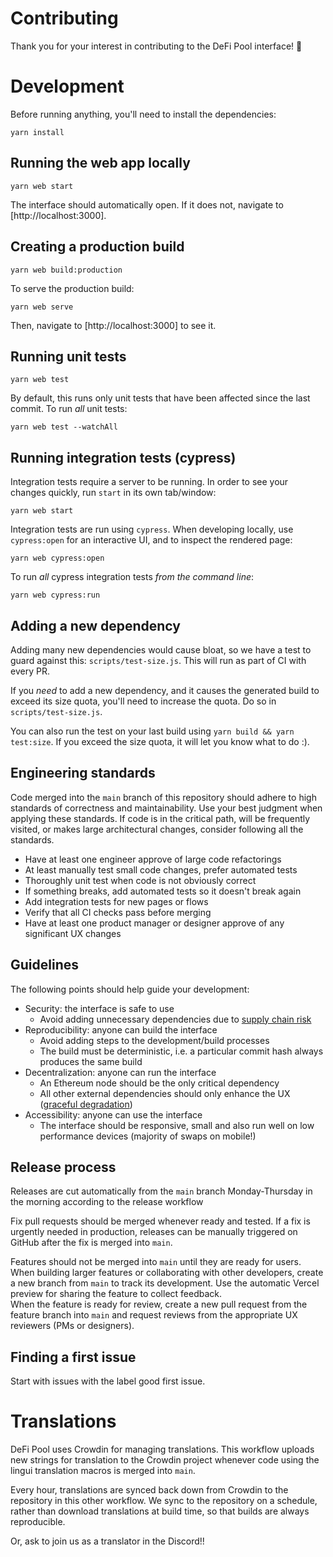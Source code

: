 # Contributing

Thank you for your interest in contributing to the DeFi Pool interface! 🦄

# Development

Before running anything, you'll need to install the dependencies:

```
yarn install
```

## Running the web app locally

```
yarn web start
```

The interface should automatically open. If it does not, navigate to [http://localhost:3000].

## Creating a production build

```
yarn web build:production
```

To serve the production build:

```
yarn web serve
```

Then, navigate to [http://localhost:3000] to see it.

## Running unit tests

```
yarn web test
```

By default, this runs only unit tests that have been affected since the last commit. To run _all_ unit tests:

```
yarn web test --watchAll
```

## Running integration tests (cypress)

Integration tests require a server to be running. In order to see your changes quickly, run `start` in its own tab/window:

```
yarn web start
```

Integration tests are run using `cypress`. When developing locally, use `cypress:open` for an interactive UI, and to inspect the rendered page:

```
yarn web cypress:open
```

To run _all_ cypress integration tests _from the command line_:

```
yarn web cypress:run
```

## Adding a new dependency

Adding many new dependencies would cause bloat, so we have a test to guard against this: `scripts/test-size.js`. This will run as part of CI with every PR.

If you *need* to add a new dependency, and it causes the generated build to exceed its size quota, you'll need to increase the quota. Do so in `scripts/test-size.js`.

You can also run the test on your last build using `yarn build && yarn test:size`. If you exceed the size quota, it will let you know what to do :).

## Engineering standards

Code merged into the `main` branch of this repository should adhere to high standards of correctness and maintainability.
Use your best judgment when applying these standards. If code is in the critical path, will be frequently visited, or
makes large architectural changes, consider following all the standards.

- Have at least one engineer approve of large code refactorings
- At least manually test small code changes, prefer automated tests
- Thoroughly unit test when code is not obviously correct
- If something breaks, add automated tests so it doesn't break again
- Add integration tests for new pages or flows
- Verify that all CI checks pass before merging
- Have at least one product manager or designer approve of any significant UX changes

## Guidelines

The following points should help guide your development:

- Security: the interface is safe to use
  - Avoid adding unnecessary dependencies due to [supply chain risk](https://github.com/LavaMoat/lavamoat#further-reading-on-software-supplychain-security)
- Reproducibility: anyone can build the interface
  - Avoid adding steps to the development/build processes
  - The build must be deterministic, i.e. a particular commit hash always produces the same build
- Decentralization: anyone can run the interface
  - An Ethereum node should be the only critical dependency
  - All other external dependencies should only enhance the UX ([graceful degradation](https://developer.mozilla.org/en-US/docs/Glossary/Graceful_degradation))
- Accessibility: anyone can use the interface
  - The interface should be responsive, small and also run well on low performance devices (majority of swaps on mobile!)

## Release process

Releases are cut automatically from the `main` branch Monday-Thursday in the morning according to the release workflow

Fix pull requests should be merged whenever ready and tested.
If a fix is urgently needed in production, releases can be manually triggered on GitHub
after the fix is merged into `main`.

Features should not be merged into `main` until they are ready for users.
When building larger features or collaborating with other developers, create a new branch from `main` to track its development.
Use the automatic Vercel preview for sharing the feature to collect feedback.  
When the feature is ready for review, create a new pull request from the feature branch into `main` and request reviews from
the appropriate UX reviewers (PMs or designers).

## Finding a first issue

Start with issues with the label good first issue.

# Translations

DeFi Pool uses Crowdin for managing translations. This workflow uploads new strings for translation to the Crowdin project whenever code using the lingui translation macros is merged into `main`.

Every hour, translations are synced back down from Crowdin to the repository in this other workflow.
We sync to the repository on a schedule, rather than download translations at build time, so that builds are always reproducible.

Or, ask to join us as a translator in the Discord!!

